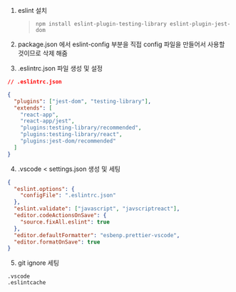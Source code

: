 1. eslint 설치

   > `npm install eslint-plugin-testing-library eslint-plugin-jest-dom`

2. package.json 에서 eslint-config 부분을 직접 config 파일을 만들어서 사용할 것이므로 삭제 해줌

3. .eslintrc.json 파일 생성 및 설정

```json
// .eslintrc.json

{
  "plugins": ["jest-dom", "testing-library"],
  "extends": [
    "react-app",
    "react-app/jest",
    "plugins:testing-library/recommended",
    "plugins:testing-library/react",
    "plugins:jest-dom/recommended"
  ]
}
```

4. .vscode < settings.json 생성 및 세팅

```json
{
  "eslint.options": {
    "configFile": ".eslintrc.json"
  },
  "eslint.validate": ["javascript", "javscriptreact"],
  "editor.codeActionsOnSave": {
    "source.fixAll.eslint": true
  },
  "editor.defaultFormatter": "esbenp.prettier-vscode",
  "editor.formatOnSave": true
}
```

5. git ignore 세팅

```.gitignore
.vscode
.eslintcache
```
